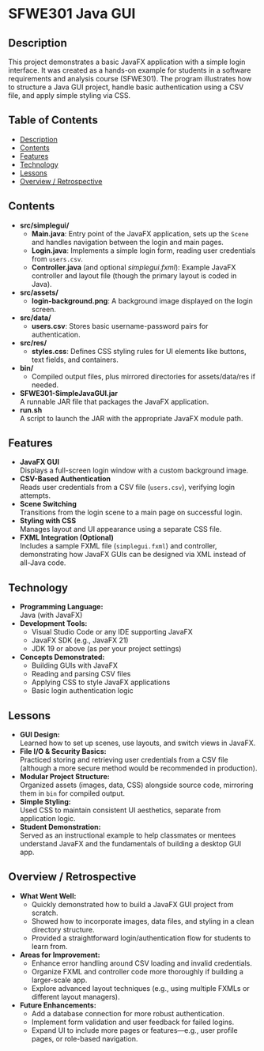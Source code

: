 # SFWE301 Java GUI

## Description

This project demonstrates a basic JavaFX application with a simple login interface. It was created as a hands-on example for students in a software requirements and analysis course (SFWE301). The program illustrates how to structure a Java GUI project, handle basic authentication using a CSV file, and apply simple styling via CSS.

## Table of Contents

- [Description](#description)
- [Contents](#contents)
- [Features](#features)
- [Technology](#technology)
- [Lessons](#lessons)
- [Overview / Retrospective](#overview--retrospective)

## Contents

- **src/simplegui/**  
  - **Main.java**: Entry point of the JavaFX application, sets up the `Scene` and handles navigation between the login and main pages.  
  - **Login.java**: Implements a simple login form, reading user credentials from `users.csv`.  
  - **Controller.java** (and optional *simplegui.fxml*): Example JavaFX controller and layout file (though the primary layout is coded in Java).  
- **src/assets/**  
  - **login-background.png**: A background image displayed on the login screen.  
- **src/data/**  
  - **users.csv**: Stores basic username-password pairs for authentication.  
- **src/res/**  
  - **styles.css**: Defines CSS styling rules for UI elements like buttons, text fields, and containers.  
- **bin/**  
  - Compiled output files, plus mirrored directories for assets/data/res if needed.  
- **SFWE301-SimpleJavaGUI.jar**  
  A runnable JAR file that packages the JavaFX application.  
- **run.sh**  
  A script to launch the JAR with the appropriate JavaFX module path.

## Features

- **JavaFX GUI**  
  Displays a full-screen login window with a custom background image.  
- **CSV-Based Authentication**  
  Reads user credentials from a CSV file (`users.csv`), verifying login attempts.  
- **Scene Switching**  
  Transitions from the login scene to a main page on successful login.  
- **Styling with CSS**  
  Manages layout and UI appearance using a separate CSS file.  
- **FXML Integration (Optional)**  
  Includes a sample FXML file (`simplegui.fxml`) and controller, demonstrating how JavaFX GUIs can be designed via XML instead of all-Java code.

## Technology

- **Programming Language:**  
  Java (with JavaFX)
- **Development Tools:**  
  - Visual Studio Code or any IDE supporting JavaFX  
  - JavaFX SDK (e.g., JavaFX 21)  
  - JDK 19 or above (as per your project settings)  
- **Concepts Demonstrated:**  
  - Building GUIs with JavaFX  
  - Reading and parsing CSV files  
  - Applying CSS to style JavaFX applications  
  - Basic login authentication logic

## Lessons

- **GUI Design:**  
  Learned how to set up scenes, use layouts, and switch views in JavaFX.  
- **File I/O & Security Basics:**  
  Practiced storing and retrieving user credentials from a CSV file (although a more secure method would be recommended in production).  
- **Modular Project Structure:**  
  Organized assets (images, data, CSS) alongside source code, mirroring them in `bin` for compiled output.  
- **Simple Styling:**  
  Used CSS to maintain consistent UI aesthetics, separate from application logic.  
- **Student Demonstration:**  
  Served as an instructional example to help classmates or mentees understand JavaFX and the fundamentals of building a desktop GUI app.

## Overview / Retrospective

- **What Went Well:**  
  - Quickly demonstrated how to build a JavaFX GUI project from scratch.  
  - Showed how to incorporate images, data files, and styling in a clean directory structure.  
  - Provided a straightforward login/authentication flow for students to learn from.
- **Areas for Improvement:**  
  - Enhance error handling around CSV loading and invalid credentials.  
  - Organize FXML and controller code more thoroughly if building a larger-scale app.  
  - Explore advanced layout techniques (e.g., using multiple FXMLs or different layout managers).
- **Future Enhancements:**  
  - Add a database connection for more robust authentication.  
  - Implement form validation and user feedback for failed logins.  
  - Expand UI to include more pages or features—e.g., user profile pages, or role-based navigation.

